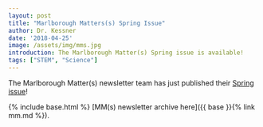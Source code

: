 ```yaml
---
layout: post
title: "Marlborough Matters(s) Spring Issue"
author: Dr. Kessner
date: '2018-04-25'
image: /assets/img/mms.jpg
introduction: The Marlborough Matter(s) Spring issue is available!
tags: ["STEM", "Science"]
---
```


The Marlborough Matter(s) newsletter team has just published their
[Spring issue](https://mailchi.mp/a4b4802fd4bd/marlborough-matters-spring-2018-issue)!

{% include base.html %}
[MM(s) newsletter archive here]({{ base }}{% link mm.md %}).



